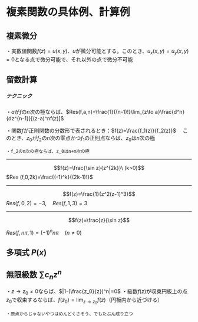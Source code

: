 # 複素関数の具体例、計算例



## 複素微分

・実数値関数$f(z)=u(x,y)$、$u$が微分可能とする。このとき、$u_x(x,y)=u_y(x,y)=0$となる点で微分可能で、それ以外の点で微分不可能

## 留数計算

##### テクニック
・$a$が$f$の$n$次の極ならば、$Res(f,a,n)=\frac{1}{(n-1)!}\lim_{z\to a}\frac{d^n}{dz^{n-1}}[(z-a)^nf(z)]$

・関数$f$が正則関数の分数形で表されるとき：$f(z)=\frac{f_1(z)}{f_2(z)}$　
このとき、$z_0$が$f_2$の$n$次の零点かつ$f_1$の正則点ならば、$z_0$は$n$次の極

    ・f_2のm次の極ならば、z_0はn+m次の極

---

$$f(z)=\frac{\sin z}{z^{2k}}\ (k>0)$$
$Res (f,0,2k)=\frac{(-1)^k}{(2k-1)!}$

---

$$f(z)=\frac{1}{z^2(z-1)^3}$$
$Res(f,0,2)=-3,\quad Res(f,1,3)=3$ 

---

$$f(z)=\frac{z}{\sin z}$$

$Res(f,n\pi,1)=(-1)^nn\pi\quad (n\neq0)$

## 多項式 $P(x)$

## 無限級数 $\sum c_nz^n$

・$z\to z_0\neq0$ならば、$|1-(\frac{z_0}{z})^n|=0$
・級数$f(z)$が収束円板上の点$z_0$で収束するならば、$f(z_0)=\lim_{z\to z_0} f(z)$（円板内から近づける）

    ・原点からじゃないやつはめんどくさそう、でもたぶん成り立つ